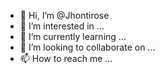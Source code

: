 - 👋 Hi, I’m @Jhontirose
- 👀 I’m interested in ...
- 🌱 I’m currently learning ...
- 💞️ I’m looking to collaborate on ...
- 📫 How to reach me ...

<!---
Jhontirose/Jhontirose is a ✨ special ✨ repository because its `README.md` (this file) appears on your GitHub profile.
You can click the Preview link to take a look at your changes.
--->
